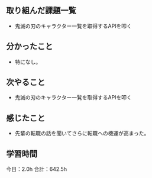 ## 取り組んだ課題一覧
* 鬼滅の刃のキャラクター一覧を取得するAPIを叩く
## 分かったこと
* 特になし。
      
    
    

## 次やること
* 鬼滅の刃のキャラクター一覧を取得するAPIを叩く
## 感じたこと
* 先輩の転職の話を聞いてさらに転職への機運が高まった。
 
## 学習時間
今日：2.0h
合計：642.5h
